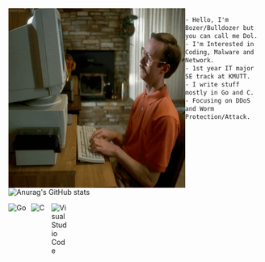 <img src="aaaa.gif" alt="----" align="left" width="350" height="355">

    - Hello, I'm Bozer/Bulldozer but you can call me Dol.
    - I'm Interested in Coding, Malware and Network.                      
    - 1st year IT major SE track at KMUTT.
    - I write stuff mostly in Go and C.                                   
    - Focusing on DDoS and Worm Protection/Attack.
    
<right>![Anurag's GitHub stats](https://github-readme-stats.vercel.app/api?username=boz3r&show_icons=true&theme=default)</right>

<img align="left" alt="Go" width="35px" src="https://img.icons8.com/color/48/000000/golang.png" style="padding-right:10px;">
<img align="left" alt="C" width="30px" src="https://upload.wikimedia.org/wikipedia/commons/1/18/C_Programming_Language.svg" style="padding-right:10px;">
<img align="left" alt="Visual Studio Code" width="32px" src="https://cdn.jsdelivr.net/gh/devicons/devicon/icons/vscode/vscode-original.svg" style="padding-right:10px;">
